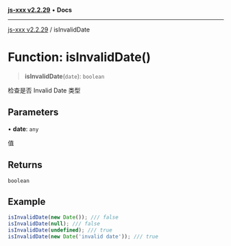 [**js-xxx v2.2.29**](../README.md) • **Docs**

***

[js-xxx v2.2.29](../README.md) / isInvalidDate

# Function: isInvalidDate()

> **isInvalidDate**(`date`): `boolean`

检查是否 Invalid Date 类型

## Parameters

• **date**: `any`

值

## Returns

`boolean`

## Example

```ts
isInvalidDate(new Date()); /// false
isInvalidDate(null); /// false
isInvalidDate(undefined); /// true
isInvalidDate(new Date('invalid date')); /// true
```
